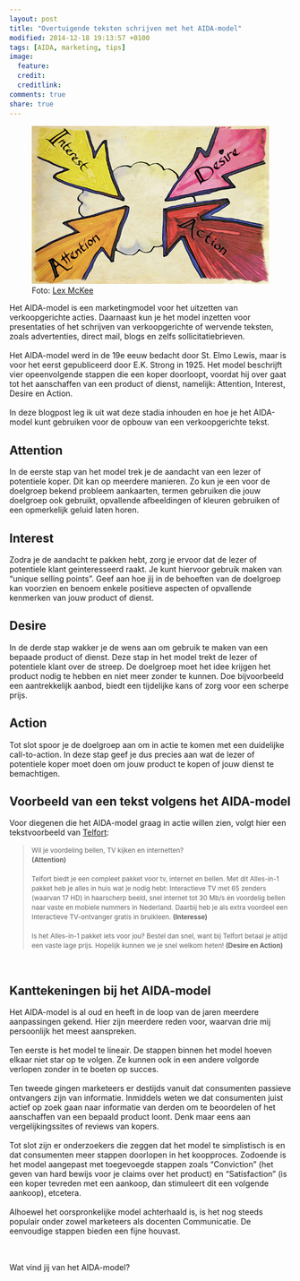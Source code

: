 ```yaml
---
layout: post
title: "Overtuigende teksten schrijven met het AIDA-model"
modified: 2014-12-18 19:13:57 +0100
tags: [AIDA, marketing, tips]
image:
  feature: 
  credit: 
  creditlink: 
comments: true
share: true
---
```

<figure>
<img src="/images/aida.jpg" alt="De vier stappen van het AIDA-model">
<figcaption>Foto: <a href="http://bit.ly/1zx0G0U">Lex McKee</a></figcaption>
</figure>

Het AIDA-model is een marketingmodel voor het uitzetten van verkoopgerichte acties. Daarnaast kun je het model inzetten voor presentaties of het schrijven van verkoopgerichte of wervende teksten, zoals advertenties, direct mail, blogs en zelfs sollicitatiebrieven.
<br><br>
Het AIDA-model werd in de 19e eeuw bedacht door St. Elmo Lewis, maar is voor het eerst gepubliceerd door E.K. Strong in 1925.
Het model beschrijft vier opeenvolgende stappen die een koper doorloopt, voordat hij over gaat tot het aanschaffen van een product of dienst, namelijk: Attention, Interest, Desire en Action. 
<br><br>
In deze blogpost leg ik uit wat deze stadia inhouden en hoe je het AIDA-model kunt gebruiken voor de opbouw van een verkoopgerichte tekst.


<h2>Attention</h2>
In de eerste stap van het model trek je de aandacht van een lezer of potentiele koper. Dit kan op meerdere manieren. Zo kun je een voor de doelgroep bekend probleem aankaarten, termen gebruiken die jouw doelgroep ook gebruikt, opvallende afbeeldingen of kleuren gebruiken of een opmerkelijk geluid laten horen.

<h2>Interest</h2>
Zodra je de aandacht te pakken hebt, zorg je ervoor dat de lezer of potentiele klant geinteresseerd raakt. Je kunt hiervoor gebruik maken van “unique selling points”. Geef aan hoe jij in de behoeften van de doelgroep kan voorzien en benoem enkele positieve aspecten of opvallende kenmerken van jouw product of dienst. 

<h2>Desire</h2>
In de derde stap wakker je de wens aan om gebruik te maken van een bepaade product of dienst. Deze stap in het model trekt de lezer of potentiele klant over de streep. De doelgroep moet het idee krijgen het product nodig te hebben en niet meer zonder te kunnen. 
Doe bijvoorbeeld een aantrekkelijk aanbod, biedt een tijdelijke kans of zorg voor een scherpe prijs. 

<h2>Action</h2>
Tot slot spoor je de doelgroep aan om in actie te komen met een duidelijke call-to-action. In deze stap geef je dus precies aan wat de lezer of potentiele koper moet doen om jouw product te kopen of jouw dienst te bemachtigen. 

<br>
<h2>Voorbeeld van een tekst volgens het AIDA-model</h2>
Voor diegenen die het AIDA-model graag in actie willen zien, volgt hier een tekstvoorbeeld van <a href="https://internetshop.telfort.nl/alles-in-1-basispakket/?omn_ic=product_box:hp:alles_in_1::">Telfort</a>:

<blockquote><small>
Wil je voordeling bellen, TV kijken en internetten?
<br><strong>(Attention)</strong>
<br><br>
Telfort biedt je een compleet pakket voor tv, internet en bellen. Met dit Alles-in-1 pakket heb je alles in huis wat je nodig hebt: Interactieve TV met 65 zenders (waarvan 17 HD) in haarscherp beeld, snel internet tot 30 Mb/s én voordelig bellen naar vaste en mobiele nummers in Nederland. Daarbij heb je als extra voordeel een Interactieve TV-ontvanger gratis in bruikleen. <strong>(Interesse)</strong>
<br><br>
Is het Alles-in-1 pakket iets voor jou? Bestel dan snel, want bij Telfort betaal je altijd een vaste lage prijs. Hopelijk kunnen we je snel welkom heten! <strong>(Desire en Action)</strong>
</small></blockquote>

<br>
<h2>Kanttekeningen bij het AIDA-model</h2>

Het AIDA-model is al oud en heeft in de loop van de jaren meerdere aanpassingen gekend. Hier zijn meerdere reden voor, waarvan drie mij persoonlijk het meest aanspreken.
<br><br> 
Ten eerste is het model te lineair. De stappen binnen het model hoeven elkaar niet star op te volgen. Ze kunnen ook in een andere volgorde verlopen zonder in te boeten op succes. 
<br><br>
Ten tweede gingen marketeers er destijds vanuit dat consumenten passieve ontvangers zijn van informatie. Inmiddels weten we dat consumenten juist actief op zoek gaan naar informatie van derden om te beoordelen of het aanschaffen van een bepaald product loont. Denk maar eens aan vergelijkingssites of reviews van kopers. 
<br><br>
Tot slot zijn er onderzoekers die zeggen dat het model te simplistisch is en dat consumenten meer stappen doorlopen in het koopproces. Zodoende is het model aangepast met toegevoegde stappen zoals “Conviction” (het geven van hard bewijs voor je claims over het product) en “Satisfaction” (is een koper tevreden met een aankoop, dan stimuleert dit een volgende aankoop), etcetera.
<br><br>
Alhoewel het oorspronkelijke model achterhaald is, is het nog steeds populair onder zowel marketeers als docenten Communicatie. De eenvoudige stappen bieden een fijne houvast.

<br><br>
Wat vind jij van het AIDA-model?

